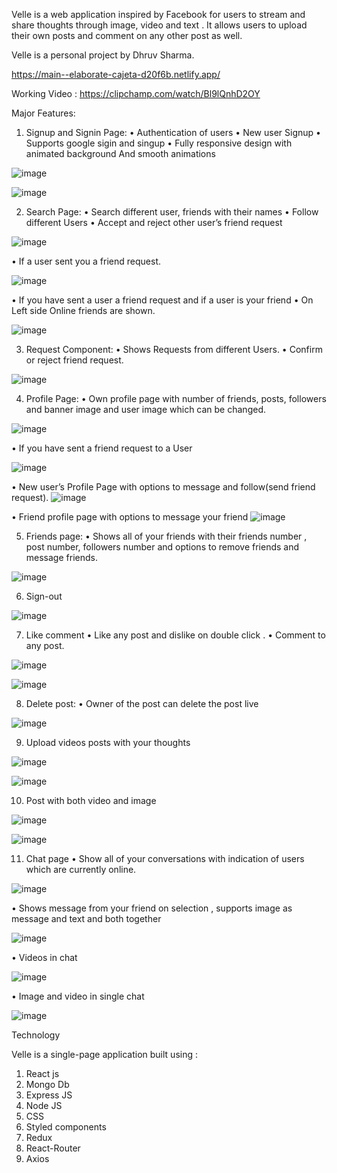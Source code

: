 Velle is a web application inspired by Facebook for users to stream and share thoughts through image, video and text . It allows users to upload their own posts and comment on any other post as well.

Velle is a personal project by Dhruv  Sharma.

https://main--elaborate-cajeta-d20f6b.netlify.app/

Working Video : https://clipchamp.com/watch/Bl9lQnhD2OY
  
Major Features:

1.	Signup and Signin Page:
•	Authentication of users
•	New user Signup
•	Supports google sigin and singup
•	Fully responsive design with animated background
And smooth animations

![image](https://user-images.githubusercontent.com/112254552/234382595-d46ca790-9e27-489d-939d-8a5d3e2db80e.png)

![image](https://user-images.githubusercontent.com/112254552/234382899-69b78a53-fa98-4acd-9f6e-1bbb19b3f69d.png)

2.	Search Page:
•	Search different user, friends with their names 
•	Follow different Users
•	Accept and reject other user’s friend request

![image](https://user-images.githubusercontent.com/112254552/234382912-d1a02006-a41f-449b-853a-ed3b23514107.png)

•	If a user sent you a friend request.

![image](https://user-images.githubusercontent.com/112254552/234382967-69c997e4-0325-404d-8d1e-b00dc2c299aa.png)

•	If you have sent a user a friend request and if a user is your friend 
•	On Left side Online friends are shown.

![image](https://user-images.githubusercontent.com/112254552/234383002-3ed045db-ebc5-4c45-8801-237c60b4ee63.png)

3.	Request Component:
•	Shows Requests from different Users.
•	Confirm or reject friend request.

![image](https://user-images.githubusercontent.com/112254552/234383083-091bb0e3-a680-4592-a903-bc42c7fd4f0a.png)


4.	Profile Page:
•	Own profile page with number of friends, posts, followers and banner image and user image which can be changed.

![image](https://user-images.githubusercontent.com/112254552/234383173-30bd120e-41b4-441d-9011-6f8e15e1e66f.png)

•	If you have sent a friend request to a User

![image](https://user-images.githubusercontent.com/112254552/234383249-296813ce-bf07-443a-af1a-9af30cb461af.png)

•	New user’s Profile Page with options to message and follow(send friend request).
![image](https://user-images.githubusercontent.com/112254552/234383310-9f9bdfed-6084-44c4-83bd-5e77fa975aca.png)


•	Friend profile page with options to message your friend
![image](https://user-images.githubusercontent.com/112254552/234383374-42086981-8578-4422-8efd-4f6910e8a790.png)

5.	Friends page:
•	Shows all of your friends with their friends number , post number, followers number and options to remove friends and message friends.

![image](https://user-images.githubusercontent.com/112254552/234383416-c133e2e2-80c6-478f-8c1c-314aff6e96da.png)

6.	Sign-out


![image](https://user-images.githubusercontent.com/112254552/234383515-77851c40-553e-4910-8fd7-412c34bca6ac.png)

7.	Like comment
•	Like any post and dislike on double click .
•	Comment to any post.

![image](https://user-images.githubusercontent.com/112254552/234383624-cdb33f1e-34c7-4539-b84a-d1fcef576a33.png)

![image](https://user-images.githubusercontent.com/112254552/234383585-99ece511-8224-4c4c-92e1-b81554179aaa.png)

8.	Delete post:
•	Owner of the post can delete the post live

![image](https://user-images.githubusercontent.com/112254552/234383732-b563efb3-6106-4ac0-852f-67e2ccb86f8e.png)


9.	Upload videos posts with your thoughts


![image](https://user-images.githubusercontent.com/112254552/234383783-d3d873a2-7b27-4577-8969-5a8dd756bad9.png)

![image](https://user-images.githubusercontent.com/112254552/234383792-07bc406f-2d2e-4cab-9b51-c53db9480447.png)

10.	Post with both video and image 

![image](https://user-images.githubusercontent.com/112254552/234383841-f1fbb7f7-889a-4ef5-b67e-23b279950100.png)

![image](https://user-images.githubusercontent.com/112254552/234383862-df05096b-1acf-45b1-b7be-3603f9b6aa8f.png)

11.	Chat page 
•	Show all of your conversations with indication of users which are currently online.

![image](https://user-images.githubusercontent.com/112254552/234383898-279a6cb4-f184-4548-8eb7-878de4c49bc8.png)

•	Shows message from your friend on selection , supports image as message and text and both together


![image](https://user-images.githubusercontent.com/112254552/234383976-035734db-cc30-4537-a2f0-6782c1fb27e0.png)

•	Videos in chat

![image](https://user-images.githubusercontent.com/112254552/234384003-306664ee-e794-4309-820f-06b0ad1043d2.png)

•	Image and video in single chat

![image](https://user-images.githubusercontent.com/112254552/234384084-19b29f76-aed1-4172-9f6e-d5b352e70788.png)


Technology

Velle is a single-page application built using :

1.	React js
2.	Mongo Db
3.	Express JS
4.	Node JS
5.	CSS
6.	Styled components
7.  Redux
8.  React-Router
9.  Axios
